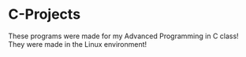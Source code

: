 # C-Projects
These programs were made for my Advanced Programming in C class!
They were made in the Linux environment!
